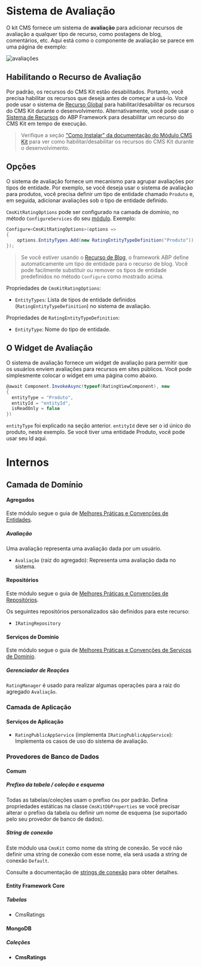 # Sistema de Avaliação

O kit CMS fornece um sistema de **avaliação** para adicionar recursos de avaliação a qualquer tipo de recurso, como postagens de blog, comentários, etc. Aqui está como o componente de avaliação se parece em uma página de exemplo:

![avaliações](../../images/cmskit-module-ratings.png)

## Habilitando o Recurso de Avaliação

Por padrão, os recursos do CMS Kit estão desabilitados. Portanto, você precisa habilitar os recursos que deseja antes de começar a usá-lo. Você pode usar o sistema de [Recurso Global](../../Global-Features.md) para habilitar/desabilitar os recursos do CMS Kit durante o desenvolvimento. Alternativamente, você pode usar o [Sistema de Recursos](https://docs.abp.io/en/abp/latest/Features) do ABP Framework para desabilitar um recurso do CMS Kit em tempo de execução.

> Verifique a seção ["Como Instalar" da documentação do Módulo CMS Kit](Index.md#how-to-install) para ver como habilitar/desabilitar os recursos do CMS Kit durante o desenvolvimento.

## Opções

O sistema de avaliação fornece um mecanismo para agrupar avaliações por tipos de entidade. Por exemplo, se você deseja usar o sistema de avaliação para produtos, você precisa definir um tipo de entidade chamado `Produto` e, em seguida, adicionar avaliações sob o tipo de entidade definido.

`CmsKitRatingOptions` pode ser configurado na camada de domínio, no método `ConfigureServices` do seu [módulo](https://docs.abp.io/en/abp/latest/Module-Development-Basics). Exemplo:

```csharp
Configure<CmsKitRatingOptions>(options =>
{
    options.EntityTypes.Add(new RatingEntityTypeDefinition("Produto"));
});
```

> Se você estiver usando o [Recurso de Blog](Blogging.md), o framework ABP define automaticamente um tipo de entidade para o recurso de blog. Você pode facilmente substituir ou remover os tipos de entidade predefinidos no método `Configure` como mostrado acima.

Propriedades de `CmsKitRatingOptions`:

- `EntityTypes`: Lista de tipos de entidade definidos (`RatingEntityTypeDefinition`) no sistema de avaliação.

Propriedades de `RatingEntityTypeDefinition`:

- `EntityType`: Nome do tipo de entidade.

## O Widget de Avaliação

O sistema de avaliação fornece um widget de avaliação para permitir que os usuários enviem avaliações para recursos em sites públicos. Você pode simplesmente colocar o widget em uma página como abaixo.

```csharp
@await Component.InvokeAsync(typeof(RatingViewComponent), new
{
  entityType = "Produto",
  entityId = "entityId",
  isReadOnly = false
})
```

`entityType` foi explicado na seção anterior. `entityId` deve ser o id único do produto, neste exemplo. Se você tiver uma entidade Produto, você pode usar seu Id aqui.

# Internos

## Camada de Domínio

#### Agregados

Este módulo segue o guia de [Melhores Práticas e Convenções de Entidades](https://docs.abp.io/en/abp/latest/Best-Practices/Entities).

##### Avaliação

Uma avaliação representa uma avaliação dada por um usuário.

- `Avaliação` (raiz do agregado): Representa uma avaliação dada no sistema.

#### Repositórios

Este módulo segue o guia de [Melhores Práticas e Convenções de Repositórios](https://docs.abp.io/en/abp/latest/Best-Practices/Repositories).

Os seguintes repositórios personalizados são definidos para este recurso:

- `IRatingRepository`

#### Serviços de Domínio

Este módulo segue o guia de [Melhores Práticas e Convenções de Serviços de Domínio](https://docs.abp.io/en/abp/latest/Best-Practices/Domain-Services).

##### Gerenciador de Reações

`RatingManager` é usado para realizar algumas operações para a raiz do agregado `Avaliação`.

### Camada de Aplicação

#### Serviços de Aplicação

- `RatingPublicAppService` (implementa `IRatingPublicAppService`): Implementa os casos de uso do sistema de avaliação.

### Provedores de Banco de Dados

#### Comum

##### Prefixo da tabela / coleção e esquema

Todas as tabelas/coleções usam o prefixo `Cms` por padrão. Defina propriedades estáticas na classe `CmsKitDbProperties` se você precisar alterar o prefixo da tabela ou definir um nome de esquema (se suportado pelo seu provedor de banco de dados).

##### String de conexão

Este módulo usa `CmsKit` como nome da string de conexão. Se você não definir uma string de conexão com esse nome, ela será usada a string de conexão `Default`.

Consulte a documentação de [strings de conexão](https://docs.abp.io/en/abp/latest/Connection-Strings) para obter detalhes.

#### Entity Framework Core

##### Tabelas

- CmsRatings

#### MongoDB

##### Coleções

- **CmsRatings**